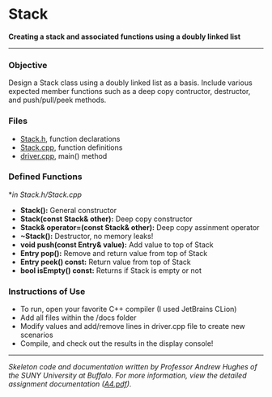 # Stack
**Creating a stack and associated functions using a doubly linked list**

---
### Objective
Design a Stack class using a doubly linked list as a basis. Include various
expected member functions such as a deep copy contructor, destructor,
and push/pull/peek methods.

### Files
- [Stack.h](lib/Stack.h), function declarations
- [Stack.cpp](lib/Stack.cpp), function definitions
- [driver.cpp](lib/driver.cpp), main() method

### Defined Functions
**in Stack.h/Stack.cpp*

- **Stack():** General constructor
- **Stack(const Stack& other):** Deep copy constructor
- **Stack& operator=(const Stack& other):** Deep copy assinment operator
- **~Stack():** Destructor, no memory leaks!
- **void push(const Entry& value):** Add value to top of Stack
- **Entry pop():** Remove and return value from top of Stack
- **Entry peek() const:** Return value from top of Stack
- **bool isEmpty() const:** Returns if Stack is empty or not

### Instructions of Use
- To run, open your favorite C++ compiler (I used JetBrains CLion)
- Add all files within the /docs folder
- Modify values and add/remove lines in driver.cpp file to create new scenarios
- Compile, and check out the results in the display console!

---
*Skeleton code and documentation written by Professor Andrew Hughes of the 
SUNY University at Buffalo. For more information, view the detailed
assignment documentation ([A4.pdf](docs/A4.pdf)).*
